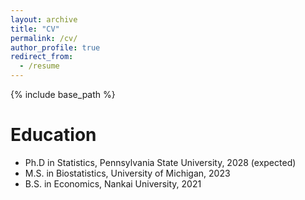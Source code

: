```yaml
---
layout: archive
title: "CV"
permalink: /cv/
author_profile: true
redirect_from:
  - /resume
---
```


{% include base_path %}

Education
======
* Ph.D in Statistics, Pennsylvania State University, 2028 (expected)
* M.S. in Biostatistics, University of Michigan, 2023
* B.S. in Economics, Nankai University, 2021

